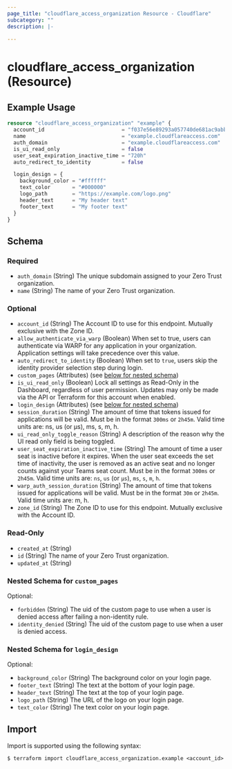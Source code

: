 ```yaml
---
page_title: "cloudflare_access_organization Resource - Cloudflare"
subcategory: ""
description: |-
  
---
```


# cloudflare_access_organization (Resource)



## Example Usage

```terraform
resource "cloudflare_access_organization" "example" {
  account_id                         = "f037e56e89293a057740de681ac9abbe"
  name                               = "example.cloudflareaccess.com"
  auth_domain                        = "example.cloudflareaccess.com"
  is_ui_read_only                    = false
  user_seat_expiration_inactive_time = "720h"
  auto_redirect_to_identity          = false

  login_design = {
    background_color = "#ffffff"
    text_color       = "#000000"
    logo_path        = "https://example.com/logo.png"
    header_text      = "My header text"
    footer_text      = "My footer text"
  }
}
```
<!-- schema generated by tfplugindocs -->
## Schema

### Required

- `auth_domain` (String) The unique subdomain assigned to your Zero Trust organization.
- `name` (String) The name of your Zero Trust organization.

### Optional

- `account_id` (String) The Account ID to use for this endpoint. Mutually exclusive with the Zone ID.
- `allow_authenticate_via_warp` (Boolean) When set to true, users can authenticate via WARP for any application in your organization. Application settings will take precedence over this value.
- `auto_redirect_to_identity` (Boolean) When set to `true`, users skip the identity provider selection step during login.
- `custom_pages` (Attributes) (see [below for nested schema](#nestedatt--custom_pages))
- `is_ui_read_only` (Boolean) Lock all settings as Read-Only in the Dashboard, regardless of user permission. Updates may only be made via the API or Terraform for this account when enabled.
- `login_design` (Attributes) (see [below for nested schema](#nestedatt--login_design))
- `session_duration` (String) The amount of time that tokens issued for applications will be valid. Must be in the format `300ms` or `2h45m`. Valid time units are: ns, us (or µs), ms, s, m, h.
- `ui_read_only_toggle_reason` (String) A description of the reason why the UI read only field is being toggled.
- `user_seat_expiration_inactive_time` (String) The amount of time a user seat is inactive before it expires. When the user seat exceeds the set time of inactivity, the user is removed as an active seat and no longer counts against your Teams seat count. Must be in the format `300ms` or `2h45m`. Valid time units are: `ns`, `us` (or `µs`), `ms`, `s`, `m`, `h`.
- `warp_auth_session_duration` (String) The amount of time that tokens issued for applications will be valid. Must be in the format `30m` or `2h45m`. Valid time units are: m, h.
- `zone_id` (String) The Zone ID to use for this endpoint. Mutually exclusive with the Account ID.

### Read-Only

- `created_at` (String)
- `id` (String) The name of your Zero Trust organization.
- `updated_at` (String)

<a id="nestedatt--custom_pages"></a>
### Nested Schema for `custom_pages`

Optional:

- `forbidden` (String) The uid of the custom page to use when a user is denied access after failing a non-identity rule.
- `identity_denied` (String) The uid of the custom page to use when a user is denied access.


<a id="nestedatt--login_design"></a>
### Nested Schema for `login_design`

Optional:

- `background_color` (String) The background color on your login page.
- `footer_text` (String) The text at the bottom of your login page.
- `header_text` (String) The text at the top of your login page.
- `logo_path` (String) The URL of the logo on your login page.
- `text_color` (String) The text color on your login page.

## Import

Import is supported using the following syntax:

```shell
$ terraform import cloudflare_access_organization.example <account_id>
```
